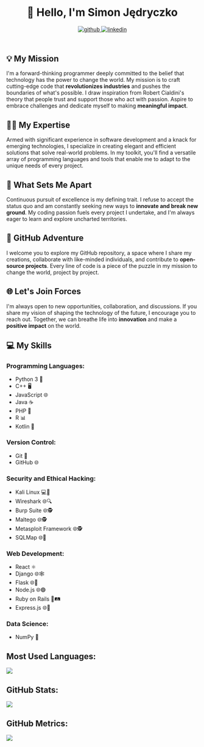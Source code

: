 <head>
    <meta charset="UTF-8">
    <meta name="viewport" content="width=device-width, initial-scale=1.0">
</head>
<body>
    <header>
        <h1>👋 Hello, I'm Simon Jędryczko</h1>
        <div class="icons">
            <a href="https://github.com/ProfessionalCatSummoner">
                <img src="https://cdn.jsdelivr.net/npm/simple-icons@3.0.1/icons/github.svg" alt="github">
            </a>
            <a href="https://www.linkedin.com/in/szymon-jędryczko/">
                <img src="https://cdn.jsdelivr.net/npm/simple-icons@3.0.1/icons/linkedin.svg" alt="linkedin">
            </a>
        </div>
    </header>
    <div class="container">
        <section>
            <h2>💡 My Mission</h2>
            <p>I'm a forward-thinking programmer deeply committed to the belief that technology has the power to change the world. My mission is to craft cutting-edge code that <strong>revolutionizes industries</strong> and pushes the boundaries of what's possible. I draw inspiration from Robert Cialdini's theory that people trust and support those who act with passion. Aspire to embrace challenges and dedicate myself to making <strong>meaningful impact</strong>.</p>
        </section>
        <section>
            <h2>👨‍💻 My Expertise</h2>
            <p>Armed with significant experience in software development and a knack for emerging technologies, I specialize in creating elegant and efficient solutions that solve real-world problems. In my toolkit, you'll find a versatile array of programming languages and tools that enable me to adapt to the unique needs of every project.</p>
        </section>
        <section>
            <h2>🌟 What Sets Me Apart</h2>
            <p>Continuous pursuit of excellence is my defining trait. I refuse to accept the status quo and am constantly seeking new ways to <strong>innovate and break new ground</strong>. My coding passion fuels every project I undertake, and I'm always eager to learn and explore uncharted territories.</p>
        </section>
        <section>
            <h2>💼 GitHub Adventure</h2>
            <p>I welcome you to explore my GitHub repository, a space where I share my creations, collaborate with like-minded individuals, and contribute to <strong>open-source projects</strong>. Every line of code is a piece of the puzzle in my mission to change the world, project by project.</p>
        </section>
        <section>
            <h2>🌐 Let's Join Forces</h2>
            <p>I'm always open to new opportunities, collaboration, and discussions. If you share my vision of shaping the technology of the future, I encourage you to reach out. Together, we can breathe life into <strong>innovation</strong> and make a <strong>positive impact</strong> on the world.</p>
        </section>
        <section class="skills">
            <h2>💻 My Skills</h2>
            <div class="languages">
                <h3>Programming Languages:</h3>
                <ul>
                    <li>Python 3 🐍</li>
                    <li>C++ 🖥️</li>
                    <li>JavaScript 🌐</li>
                    <li>Java ☕</li>
                    <li>PHP 💬</li>
                    <li>R 📊</li>
                    <li>Kotlin 📱</li>
                </ul>
            </div>
            <div class="version-control">
                <h3>Version Control:</h3>
                <ul>
                    <li>Git 🐙</li>
                    <li>GitHub 🌐</li>
                </ul>
            </div>
            <div class="security">
                <h3>Security and Ethical Hacking:</h3>
                <ul>
                    <li>Kali Linux 💻🐧</li>
                    <li>Wireshark 🌐🔍</li>
                    <li>Burp Suite 🌐🕵️</li>
                    <li>Maltego 🌐🕵️</li>
                    <li>Metasploit Framework 🌐🕵️</li>
                    <li>SQLMap 🌐💼</li>
                </ul>
            </div>
            <div class="web-development">
                <h3>Web Development:</h3>
                <ul>
                    <li>React ⚛️</li>
                    <li>Django 🌐🕸️</li>
                    <li>Flask 🌐🍶</li>
                    <li>Node.js 🌐🟢</li>
                    <li>Ruby on Rails 🚅🛤️</li>
                    <li>Express.js 🌐🚂</li>
                </ul>
            </div>
            <div class="data-science">
                <h3>Data Science:</h3>
                <ul>
                  <li>NumPy 🧮</li>
                </ul>
            </div>
        </section>
        <section class="github-stats">
            <h2>Most Used Languages:</h2>
            <img src="https://github-readme-stats.vercel.app/api/top-langs/?username=ProfessionalCatSummoner">
        </section>
        <section class="github-stats">
            <h2>GitHub Stats:</h2>
            <img src="https://github-readme-stats.vercel.app/api?username=ProfessionalCatSummoner&show_icons=true">
        </section>
        <section class="github-metrics">
            <h2>GitHub Metrics:</h2>
            <img src="https://metrics.lecoq.io/ProfessionalCatSummoner">
        </section>
    </div>
</body>
